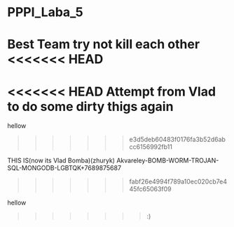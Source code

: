 # PPPI_Laba_5
Best Team try not kill each other
<<<<<<< HEAD
=======
<<<<<<< HEAD
Attempt from Vlad to do some dirty thigs again
=======

hellow 
>>>>>>> e3d5deb60483f0176fa3b52d6abcc6156992fb11

THIS IS(now its Vlad Bomba)(zhuryk) Akvareley-BOMB-WORM-TROJAN-SQL-MONGODB-LGBTQK+7689875687


>>>>>>> fabf26e4994f789a10ec020cb7e445fc65063f09




hellow 
>>>>>>>>:)